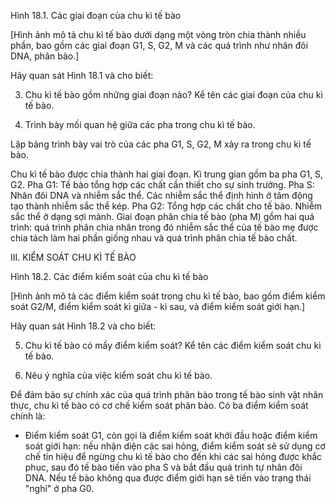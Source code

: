 Hình 18.1. Các giai đoạn của chu kì tế bào

[Hình ảnh mô tả chu kì tế bào dưới dạng một vòng tròn chia thành nhiều phần, bao gồm các giai đoạn G1, S, G2, M và các quá trình như nhân đôi DNA, phân bào.]

Hãy quan sát Hình 18.1 và cho biết:

3. Chu kì tế bào gồm những giai đoạn nào? Kể tên các giai đoạn của chu kì tế bào.

4. Trình bày mối quan hệ giữa các pha trong chu kì tế bào.

Lập bảng trình bày vai trò của các pha G1, S, G2, M xảy ra trong chu kì tế bào.

Chu kì tế bào được chia thành hai giai đoạn.
Kì trung gian gồm ba pha G1, S, G2. Pha G1: Tế bào tổng hợp các chất cần thiết cho sự sinh trưởng. Pha S: Nhân đôi DNA và nhiễm sắc thể. Các nhiễm sắc thể định hình ở tâm động tạo thành nhiễm sắc thể kép. Pha G2: Tổng hợp các chất cho tế bào. Nhiễm sắc thể ở dạng sợi mảnh.
Giai đoạn phân chia tế bào (pha M) gồm hai quá trình: quá trình phân chia nhân trong đó nhiễm sắc thể của tế bào mẹ được chia tách làm hai phần giống nhau và quá trình phân chia tế bào chất.

III. KIỂM SOÁT CHU KÌ TẾ BÀO

Hình 18.2. Các điểm kiểm soát của chu kì tế bào

[Hình ảnh mô tả các điểm kiểm soát trong chu kì tế bào, bao gồm điểm kiểm soát G2/M, điểm kiểm soát kì giữa - kì sau, và điểm kiểm soát giới hạn.]

Hãy quan sát Hình 18.2 và cho biết:

5. Chu kì tế bào có mấy điểm kiểm soát? Kể tên các điểm kiểm soát chu kì tế bào.

6. Nêu ý nghĩa của việc kiểm soát chu kì tế bào.

Để đảm bảo sự chính xác của quá trình phân bào trong tế bào sinh vật nhân thực, chu kì tế bào có cơ chế kiểm soát phân bào. Có ba điểm kiểm soát chính là:

- Điểm kiểm soát G1, còn gọi là điểm kiểm soát khởi đầu hoặc điểm kiểm soát giới hạn: nếu nhận diện các sai hỏng, điểm kiểm soát sẽ sử dụng cơ chế tín hiệu để ngừng chu kì tế bào cho đến khi các sai hỏng được khắc phục, sau đó tế bào tiến vào pha S và bắt đầu quá trình tự nhân đôi DNA. Nếu tế bào không qua được điểm giới hạn sẽ tiến vào trạng thái "nghỉ" ở pha G0.